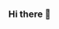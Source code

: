 ### Hi there 👋

<!--
**BritosMarco/BritosMarco** is a ✨ _special_ ✨ repository because its `README.md` (this file) appears on your GitHub profile.



<details>
  <summary> <b> Things to know about me! </b> <i>(click to expand!)</i> </summary>
  
  <br>

</details>

Here are some ideas to get you started:

- 🔭 I’m currently working on ...
- 🌱 I’m currently learning ...
- 👯 I’m looking to collaborate on ...
- 🤔 I’m looking for help with ...
- 💬 Ask me about ...
- 📫 How to reach me: ...
- 😄 Pronouns: ...
- ⚡ Fun fact: ...
-->
